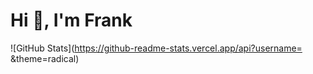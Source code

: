 # Hi 👋, I'm Frank
<!--
A passionate frontend&backend developer 

🔭 I’m currently working on FiveM

🌱 I’m currently learning js,lua,py,blender,html,php and css
-->
![GitHub Stats](https://github-readme-stats.vercel.app/api?username= &theme=radical)
